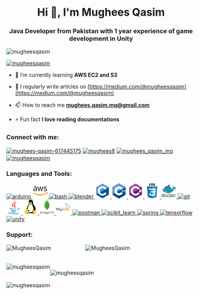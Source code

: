 <h1 align="center">Hi 👋, I'm Mughees Qasim</h1>
<h3 align="center">Java Developer from Pakistan with 1 year experience of game development in Unity</h3>

<p align="left"> <img src="https://komarev.com/ghpvc/?username=mugheesqasim&label=Profile%20views&color=0e75b6&style=flat" alt="mugheesqasim" /> </p>

<p align="left"> <a href="https://github.com/ryo-ma/github-profile-trophy"><img src="https://github-profile-trophy.vercel.app/?username=mugheesqasim" alt="mugheesqasim" /></a> </p>

- 🌱 I’m currently learning **AWS EC2 and S3**

- 📝 I regularly write articles on [https://medium.com/@mugheesqasim](https://medium.com/@mugheesqasim)

- 📫 How to reach me **mughees.qasim.mq@gmail.com**

- ⚡ Fun fact **I love reading documentations**

<h3 align="left">Connect with me:</h3>
<p align="left">
<a href="https://linkedin.com/in/mughees-qasim-617445175" target="blank"><img align="center" src="https://raw.githubusercontent.com/rahuldkjain/github-profile-readme-generator/master/src/images/icons/Social/linked-in-alt.svg" alt="mughees-qasim-617445175" height="30" width="40" /></a>
<a href="https://fb.com/mughees8" target="blank"><img align="center" src="https://raw.githubusercontent.com/rahuldkjain/github-profile-readme-generator/master/src/images/icons/Social/facebook.svg" alt="mughees8" height="30" width="40" /></a>
<a href="https://www.hackerrank.com/mughees_qasim_mq" target="blank"><img align="center" src="https://raw.githubusercontent.com/rahuldkjain/github-profile-readme-generator/master/src/images/icons/Social/hackerrank.svg" alt="mughees_qasim_mq" height="30" width="40" /></a>
<a href="https://www.leetcode.com/mugheesqasim" target="blank"><img align="center" src="https://raw.githubusercontent.com/rahuldkjain/github-profile-readme-generator/master/src/images/icons/Social/leet-code.svg" alt="mugheesqasim" height="30" width="40" /></a>
</p>

<h3 align="left">Languages and Tools:</h3>
<p align="left"> <a href="https://www.arduino.cc/" target="_blank" rel="noreferrer"> <img src="https://cdn.worldvectorlogo.com/logos/arduino-1.svg" alt="arduino" width="40" height="40"/> </a> <a href="https://aws.amazon.com" target="_blank" rel="noreferrer"> <img src="https://raw.githubusercontent.com/devicons/devicon/master/icons/amazonwebservices/amazonwebservices-original-wordmark.svg" alt="aws" width="40" height="40"/> </a> <a href="https://www.gnu.org/software/bash/" target="_blank" rel="noreferrer"> <img src="https://www.vectorlogo.zone/logos/gnu_bash/gnu_bash-icon.svg" alt="bash" width="40" height="40"/> </a> <a href="https://www.blender.org/" target="_blank" rel="noreferrer"> <img src="https://download.blender.org/branding/community/blender_community_badge_white.svg" alt="blender" width="40" height="40"/> </a> <a href="https://www.cprogramming.com/" target="_blank" rel="noreferrer"> <img src="https://raw.githubusercontent.com/devicons/devicon/master/icons/c/c-original.svg" alt="c" width="40" height="40"/> </a> <a href="https://www.w3schools.com/cpp/" target="_blank" rel="noreferrer"> <img src="https://raw.githubusercontent.com/devicons/devicon/master/icons/cplusplus/cplusplus-original.svg" alt="cplusplus" width="40" height="40"/> </a> <a href="https://www.w3schools.com/cs/" target="_blank" rel="noreferrer"> <img src="https://raw.githubusercontent.com/devicons/devicon/master/icons/csharp/csharp-original.svg" alt="csharp" width="40" height="40"/> </a> <a href="https://www.w3schools.com/css/" target="_blank" rel="noreferrer"> <img src="https://raw.githubusercontent.com/devicons/devicon/master/icons/css3/css3-original-wordmark.svg" alt="css3" width="40" height="40"/> </a> <a href="https://www.docker.com/" target="_blank" rel="noreferrer"> <img src="https://raw.githubusercontent.com/devicons/devicon/master/icons/docker/docker-original-wordmark.svg" alt="docker" width="40" height="40"/> </a> <a href="https://git-scm.com/" target="_blank" rel="noreferrer"> <img src="https://www.vectorlogo.zone/logos/git-scm/git-scm-icon.svg" alt="git" width="40" height="40"/> </a> <a href="https://www.java.com" target="_blank" rel="noreferrer"> <img src="https://raw.githubusercontent.com/devicons/devicon/master/icons/java/java-original.svg" alt="java" width="40" height="40"/> </a> <a href="https://www.linux.org/" target="_blank" rel="noreferrer"> <img src="https://raw.githubusercontent.com/devicons/devicon/master/icons/linux/linux-original.svg" alt="linux" width="40" height="40"/> </a> <a href="https://www.mongodb.com/" target="_blank" rel="noreferrer"> <img src="https://raw.githubusercontent.com/devicons/devicon/master/icons/mongodb/mongodb-original-wordmark.svg" alt="mongodb" width="40" height="40"/> </a> <a href="https://www.mysql.com/" target="_blank" rel="noreferrer"> <img src="https://raw.githubusercontent.com/devicons/devicon/master/icons/mysql/mysql-original-wordmark.svg" alt="mysql" width="40" height="40"/> </a> <a href="https://postman.com" target="_blank" rel="noreferrer"> <img src="https://www.vectorlogo.zone/logos/getpostman/getpostman-icon.svg" alt="postman" width="40" height="40"/> </a> <a href="https://scikit-learn.org/" target="_blank" rel="noreferrer"> <img src="https://upload.wikimedia.org/wikipedia/commons/0/05/Scikit_learn_logo_small.svg" alt="scikit_learn" width="40" height="40"/> </a> <a href="https://spring.io/" target="_blank" rel="noreferrer"> <img src="https://www.vectorlogo.zone/logos/springio/springio-icon.svg" alt="spring" width="40" height="40"/> </a> <a href="https://www.tensorflow.org" target="_blank" rel="noreferrer"> <img src="https://www.vectorlogo.zone/logos/tensorflow/tensorflow-icon.svg" alt="tensorflow" width="40" height="40"/> </a> <a href="https://unity.com/" target="_blank" rel="noreferrer"> <img src="https://www.vectorlogo.zone/logos/unity3d/unity3d-icon.svg" alt="unity" width="40" height="40"/> </a> </p>

<h3 align="left">Support:</h3>
<p><a href="https://www.buymeacoffee.com/MugheesQasim"> <img align="left" src="https://cdn.buymeacoffee.com/buttons/v2/default-yellow.png" height="50" width="210" alt="MugheesQasim" /></a><a href="https://ko-fi.com/MugheesQasim"> <img align="left" src="https://cdn.ko-fi.com/cdn/kofi3.png?v=3" height="50" width="210" alt="MugheesQasim" /></a></p><br><br>

<p><img align="left" src="https://github-readme-stats.vercel.app/api/top-langs?username=mugheesqasim&show_icons=true&locale=en&layout=compact" alt="mugheesqasim" /></p>

<p>&nbsp;<img align="center" src="https://github-readme-stats.vercel.app/api?username=mugheesqasim&show_icons=true&locale=en" alt="mugheesqasim" /></p>

<p><img align="center" src="https://github-readme-streak-stats.herokuapp.com/?user=mugheesqasim&" alt="mugheesqasim" /></p>
